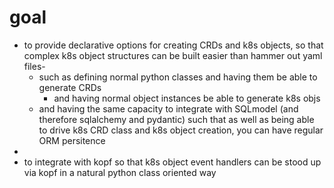 # goal 

- to provide declarative options for creating CRDs and k8s objects, so that complex k8s object structures can be built easier than hammer out yaml files-
  - such as defining normal python classes and having them be able to generate CRDs
    - and having normal object instances be able to generate k8s objs
  - and having the same capacity to integrate with SQLmodel (and therefore sqlalchemy and pydantic) such that as well as being able to drive k8s CRD class and k8s object creation, you can have regular ORM persitence
- 
- to integrate with kopf so that k8s object event handlers can be stood up via kopf in a natural python class oriented way

